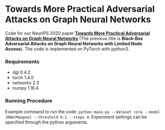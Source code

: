 # **Towards More Practical Adversarial Attacks on Graph Neural Networks**

Code for our NeurIPS 2020 paper [**Towards More Practical Adversarial Attacks on Graph Neural Networks**](https://arxiv.org/abs/2006.05057) (The previous title is **Black-Box Adversarial Attacks on Graph Neural Networks with Limited Node Access**).  The code is implemented on PyTorch with python3.

### Requirements
- dgl 0.4.2
- torch 1.4.0    
- networkx 2.3  
- numpy 1.16.4 

### Running Procedure

Example command to run the code: `python main.py --dataset cora --model JKNetMaxpool --threshold 0.1 --steps 4`. Experiment settings can be specified through the python arguments.
